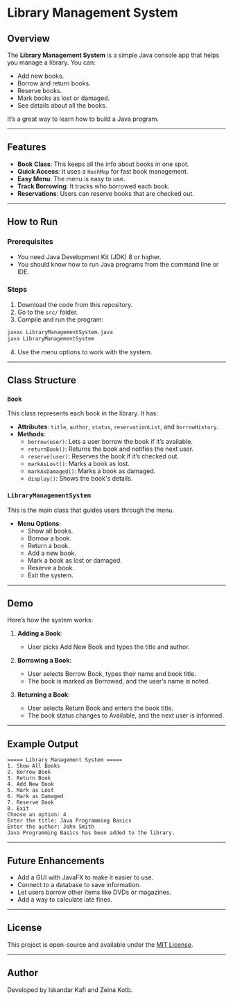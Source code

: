 
# Library Management System

## Overview
The **Library Management System** is a simple Java console app that helps you manage a library. You can:

- Add new books.
- Borrow and return books.
- Reserve books.
- Mark books as lost or damaged.
- See details about all the books.

It’s a great way to learn how to build a Java program.

---

## Features
- **Book Class**: This keeps all the info about books in one spot.
- **Quick Access**: It uses a `HashMap` for fast book management.
- **Easy Menu**: The menu is easy to use.
- **Track Borrowing**: It tracks who borrowed each book.
- **Reservations**: Users can reserve books that are checked out.

---

## How to Run

### Prerequisites
- You need Java Development Kit (JDK) 8 or higher.
- You should know how to run Java programs from the command line or IDE.

### Steps
1. Download the code from this repository.
2. Go to the `src/` folder.
3. Compile and run the program:
```bash
javac LibraryManagementSystem.java
java LibraryManagementSystem
```
4. Use the menu options to work with the system.

---

## Class Structure

### `Book`
This class represents each book in the library. It has:
- **Attributes**: `title`, `author`, `status`, `reservationList`, and `borrowHistory`.
- **Methods**:
  - `borrow(user)`: Lets a user borrow the book if it’s available.
  - `returnBook()`: Returns the book and notifies the next user.
  - `reserve(user)`: Reserves the book if it’s checked out.
  - `markAsLost()`: Marks a book as lost.
  - `markAsDamaged()`: Marks a book as damaged.
  - `display()`: Shows the book's details.

### `LibraryManagementSystem`
This is the main class that guides users through the menu.
- **Menu Options**:
  - Show all books.
  - Borrow a book.
  - Return a book.
  - Add a new book.
  - Mark a book as lost or damaged.
  - Reserve a book.
  - Exit the system.

---

## Demo
Here’s how the system works:

1. **Adding a Book**:
   - User picks Add New Book and types the title and author.

2. **Borrowing a Book**:
   - User selects Borrow Book, types their name and book title.
   - The book is marked as Borrowed, and the user’s name is noted.

3. **Returning a Book**:
   - User selects Return Book and enters the book title.
   - The book status changes to Available, and the next user is informed.

---

## Example Output

```plaintext
===== Library Management System =====
1. Show All Books
2. Borrow Book
3. Return Book
4. Add New Book
5. Mark as Lost
6. Mark as Damaged
7. Reserve Book
8. Exit
Choose an option: 4
Enter the title: Java Programming Basics
Enter the author: John Smith
Java Programming Basics has been added to the library.
```

---

## Future Enhancements
- Add a GUI with JavaFX to make it easier to use.
- Connect to a database to save information.
- Let users borrow other items like DVDs or magazines.
- Add a way to calculate late fines.

---

## License
This project is open-source and available under the [MIT License](LICENSE).

---

## Author
Developed by Iskandar Kafi and Zeina Kotb.
